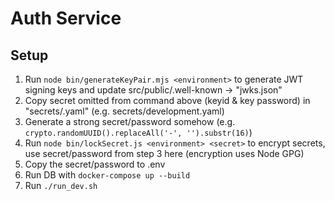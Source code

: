 # Auth Service

## Setup

1. Run `node bin/generateKeyPair.mjs <environment>` to generate JWT signing keys and update src/public/.well-known -> "jwks.json"
2. Copy secret omitted from command above (keyid & key password) in "secrets/<environment>.yaml" (e.g. secrets/development.yaml)
3. Generate a strong secret/password somehow (e.g. `crypto.randomUUID().replaceAll('-', '').substr(16)`)
4. Run `node bin/lockSecret.js <environment> <secret>` to encrypt secrets, use secret/password from step 3 here (encryption uses Node GPG)
5. Copy the secret/password to .env
6. Run DB with `docker-compose up --build`
7. Run `./run_dev.sh`
